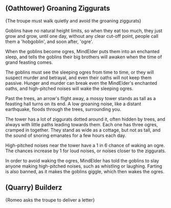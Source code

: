 (Oathtower) Groaning Ziggurats
-----
{The troupe must walk quietly and avoid the groaning ziggurats}

Goblins have no natural height limits, so when they eat too much, they just grow and grow, until one day, without any clear cut-off point, people call them a 'hobgoblin', and soon after, 'ogre'.

When the goblins become ogres, MindElder puts them into an enchanted sleep, and tells the goblins their big brothers will awaken when the time of grand feasting comes.

The goblins must see the sleeping ogres from time to time, or they will suspect murder and betrayal, and even their oaths will not keep them passive.
Hunger and murder can break even the MindElder's enchanted oaths, and high-pitched noises will wake the sleeping ogres.

>>>
Past the trees, an arrow's flight away, a mossy tower stands as tall as a feasting hall turns on its end.
A low groaning noise, like a distant earthquake, floods through the trees, surrounding you.
>>>

The tower has a lot of ziggurats dotted around it, often hidden by trees, and always with little paths leading towards them.
Each one has three ogres, cramped in together.
They stand as wide as a cottage, but not as tall, and the sound of snoring emanates for a few hours each day.

High-pitched noises near the tower
have a 1 in 6 chance of waking an ogre.
The chances increase by 1 for loud noises, or noises closer to the ziggurats.

In order to avoid waking the ogres, MindElder has told the goblins to slay anyone making high-pitched noises, such as whistling or laughing.
Farting is also banned, as it makes the goblins giggle, which then wakes the ogres.


(Quarry) Builderz
-----
{Romeo asks the troupe to deliver a letter}


